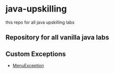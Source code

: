 # java-upskilling
this repo for all java upskilling labs

## Repository for all vanilla java labs

## Custom Exceptions
- [MenuException](https://github.com/amt-fredrick-amoako/java-upskilling/tree/main/src/intermediate/exceptions/MenuException.java)
